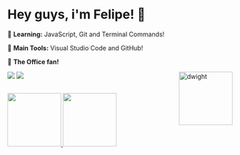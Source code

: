 # Hey guys, i'm Felipe! :rocket:

🌱 **Learning:** JavaScript, Git and Terminal Commands!

🎒 **Main Tools:** Visual Studio Code and GitHub!

:movie_camera: **The Office fan!**
  
<div> 
 <a href="https://instagram.com/felipesoarws" target="_blank"><img src="https://img.shields.io/badge/-Instagram-%23E4405F?style=for-the-badge&logo=instagram&logoColor=white" target="_blank"></a>
 <a href="https://twitter.com/fsoarws_" target="_blank"><img src="https://img.shields.io/badge/Twitter-1DA1F2?style=for-the-badge&logo=twitter&logoColor=white" target="_blank"></a>
  <img align="right" height="120" width="120" alt="dwight" src="https://i.gifer.com/origin/fc/fc058c9918d9da1ddf986d01ec3ef3d6_w200.gif">

</div>


  ##
 
 <div>
  <a href="https://github.com/felipesoarws">
  <img height="120em" src="https://github-readme-stats.vercel.app/api?username=felipesoarws&show_icons=true&theme=dark&include_all_commits=true&count_private=true"/>
  <img height="120em" src="https://github-readme-stats.vercel.app/api/top-langs/?username=felipesoarws&layout=compact&langs_count=7&theme=dark"/>
</div>



